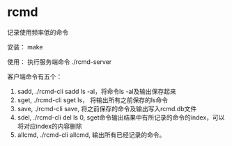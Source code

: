 # rcmd
记录使用频率低的命令

安装： make

使用： 执行服务端命令 ./rcmd-server

客户端命令有五个：

1. sadd, ./rcmd-cli sadd ls -al，将命令ls -al及输出保存起来
2. sget, ./rcmd-cli sget ls， 将输出所有之前保存的ls命令
3. save, ./rcmd-cli save, 将之前保存的命令及输出写入rcmd.db文件
4. sdel, ./rcmd-cli del ls 0, sget命令输出结果中有所记录的命令的index，可以将对应index的内容删除
5. allcmd, ./rcmd-cli allcmd, 输出所有已经记录的命令。
